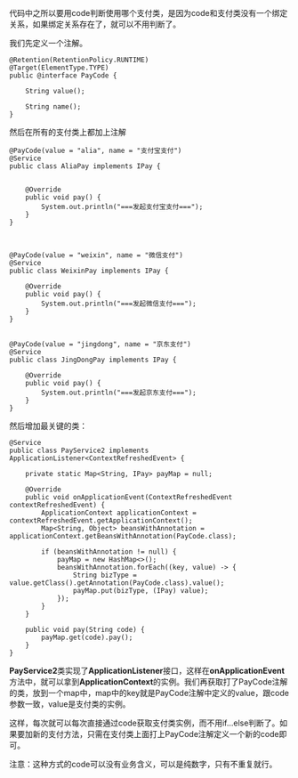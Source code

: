  

 

 

 

 

代码中之所以要用code判断使用哪个支付类，是因为code和支付类没有一个绑定关系，如果绑定关系存在了，就可以不用判断了。

我们先定义一个注解。

```
@Retention(RetentionPolicy.RUNTIME)
@Target(ElementType.TYPE)
public @interface PayCode {
 
    String value();
 
    String name();
}
```

然后在所有的支付类上都加上注解

```
@PayCode(value = "alia", name = "支付宝支付")
@Service
public class AliaPay implements IPay {
 
 
    @Override
    public void pay() {
        System.out.println("===发起支付宝支付===");
    }
}
 
 
 
@PayCode(value = "weixin", name = "微信支付")
@Service
public class WeixinPay implements IPay {
 
    @Override
    public void pay() {
        System.out.println("===发起微信支付===");
    }
}
 
 
@PayCode(value = "jingdong", name = "京东支付")
@Service
public class JingDongPay implements IPay {
 
    @Override
    public void pay() {
        System.out.println("===发起京东支付===");
    }
}
```

然后增加最关键的类：

```
@Service
public class PayService2 implements ApplicationListener<ContextRefreshedEvent> {
 
    private static Map<String, IPay> payMap = null;
 
    @Override
    public void onApplicationEvent(ContextRefreshedEvent contextRefreshedEvent) {
        ApplicationContext applicationContext = contextRefreshedEvent.getApplicationContext();
        Map<String, Object> beansWithAnnotation = applicationContext.getBeansWithAnnotation(PayCode.class);
 
        if (beansWithAnnotation != null) {
            payMap = new HashMap<>();
            beansWithAnnotation.forEach((key, value) -> {
                String bizType = value.getClass().getAnnotation(PayCode.class).value();
                payMap.put(bizType, (IPay) value);
            });
        }
    }
 
    public void pay(String code) {
        payMap.get(code).pay();
    }
}
```

**PayService2**类实现了**ApplicationListener**接口，这样在**onApplicationEvent**方法中，就可以拿到**ApplicationContext**的实例。我们再获取打了PayCode注解的类，放到一个map中，map中的key就是PayCode注解中定义的value，跟code参数一致，value是支付类的实例。

这样，每次就可以每次直接通过code获取支付类实例，而不用if...else判断了。如果要加新的支付方法，只需在支付类上面打上PayCode注解定义一个新的code即可。

注意：这种方式的code可以没有业务含义，可以是纯数字，只有不重复就行。